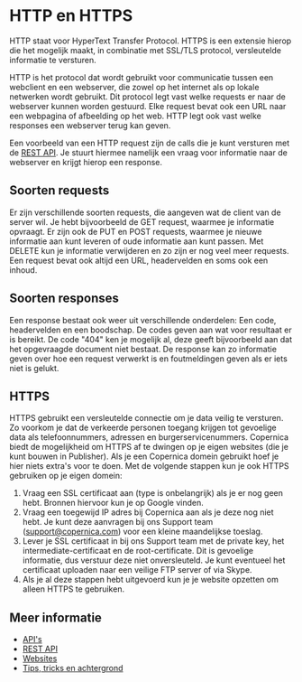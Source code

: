 # HTTP en HTTPS

HTTP staat voor HyperText Transfer Protocol. HTTPS is een extensie 
hierop die het mogelijk maakt, in combinatie met SSL/TLS protocol, 
versleutelde informatie te versturen.

HTTP is het protocol dat wordt gebruikt voor communicatie tussen een 
webclient en een webserver, die zowel op het internet als op lokale 
netwerken wordt gebruikt. Dit protocol legt vast welke requests er 
naar de webserver kunnen worden gestuurd. Elke request bevat ook een URL 
naar een webpagina of afbeelding op het web. HTTP legt ook vast welke 
responses een webserver terug kan geven.

Een voorbeeld van een HTTP request zijn de calls die je kunt versturen 
met de [REST API](./rest-api). Je stuurt hiermee namelijk een vraag voor 
informatie naar de webserver en krijgt hierop een response.

## Soorten requests

Er zijn verschillende soorten requests, die aangeven wat de client van 
de server wil. Je hebt bijvoorbeeld de GET request, waarmee je informatie 
opvraagt. Er zijn ook de PUT en POST requests, waarmee je nieuwe informatie 
aan kunt leveren of oude informatie aan kunt passen. Met DELETE kun je 
informatie verwijderen en zo zijn er nog veel meer requests. Een request 
bevat ook altijd een URL, headervelden en soms ook een inhoud.

## Soorten responses

Een response bestaat ook weer uit verschillende onderdelen: Een code, 
headervelden en een boodschap. De codes geven aan wat voor resultaat er 
is bereikt. De code "404" ken je mogelijk al, deze geeft bijvoorbeeld 
aan dat het opgevraagde document niet bestaat. De response kan zo 
informatie geven over hoe een request verwerkt is en foutmeldingen geven 
als er iets niet is gelukt.

## HTTPS

HTTPS gebruikt een versleutelde connectie om je data veilig te versturen. 
Zo voorkom je dat de verkeerde personen toegang krijgen tot gevoelige data 
als telefoonnummers, adressen en burgerservicenummers. Copernica biedt 
de mogelijkheid om HTTPS af te dwingen op je eigen websites (die je kunt 
bouwen in Publisher). Als je een Copernica domein gebruikt hoef je hier 
niets extra's voor te doen. Met de volgende stappen kun je ook HTTPS 
gebruiken op je eigen domein:

1. Vraag een SSL certificaat aan (type is onbelangrijk) als je er nog geen hebt. Bronnen hiervoor kun je op Google vinden.
2. Vraag een toegewijd IP adres bij Copernica aan als je deze nog niet hebt. Je kunt deze aanvragen bij ons Support team (support@copernica.com) voor een kleine maandelijkse toeslag.
3. Lever je SSL certificaat in bij ons Support team met de private key, het intermediate-certificaat en de root-certificate. Dit is gevoelige informatie, dus verstuur deze niet onversleuteld. Je kunt eventueel het certificaat uploaden naar een veilige FTP server of via Skype.
4. Als je al deze stappen hebt uitgevoerd kun je je website opzetten om alleen HTTPS te gebruiken.

## Meer informatie

* [API's](./apis)
* [REST API](./rest-api)
* [Websites](./websites)
* [Tips, tricks en achtergrond](./tips-and-tricks)
